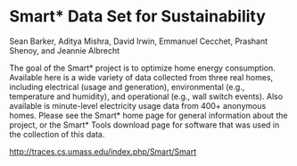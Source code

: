# Smart* Data Set for Sustainability

Sean Barker, Aditya Mishra, David Irwin, Emmanuel Cecchet, Prashant Shenoy, and Jeannie Albrecht

The goal of the Smart* project is to optimize home energy consumption. Available here is a wide variety of data collected from three real homes, including electrical (usage and generation), environmental (e.g., temperature and humidity), and operational (e.g., wall switch events). Also available is minute-level electricity usage data from 400+ anonymous homes. Please see the Smart* home page for general information about the project, or the Smart* Tools download page for software that was used in the collection of this data.

http://traces.cs.umass.edu/index.php/Smart/Smart